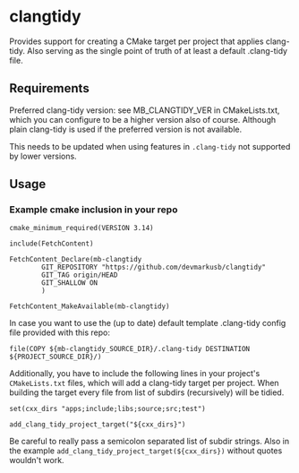 # clangtidy
Provides support for creating a CMake target per project that applies clang-tidy. Also serving as the single point of truth of at least a default .clang-tidy file.

## Requirements

Preferred clang-tidy version: see MB_CLANGTIDY_VER in CMakeLists.txt,
which you can configure to be a higher version also of course.
Although plain clang-tidy is used if the preferred version is not
available.

This needs to be updated when using features in `.clang-tidy`
not supported by lower versions.

## Usage

### Example cmake inclusion in your repo

```
cmake_minimum_required(VERSION 3.14)

include(FetchContent)

FetchContent_Declare(mb-clangtidy
        GIT_REPOSITORY "https://github.com/devmarkusb/clangtidy"
        GIT_TAG origin/HEAD
        GIT_SHALLOW ON
        )

FetchContent_MakeAvailable(mb-clangtidy)
```

In case you want to use the (up to date) default template .clang-tidy config file provided with this repo:
```
file(COPY ${mb-clangtidy_SOURCE_DIR}/.clang-tidy DESTINATION ${PROJECT_SOURCE_DIR}/)
```

Additionally, you have to include the following lines in your project's
`CMakeLists.txt` files, which will add a clang-tidy target per project.
When building the target every file from list of subdirs (recursively) will
be tidied.
```
set(cxx_dirs "apps;include;libs;source;src;test")

add_clang_tidy_project_target("${cxx_dirs}")
```
Be careful to really pass a semicolon separated list of subdir strings.
Also in the example `add_clang_tidy_project_target(${cxx_dirs})` without
quotes wouldn't work.
